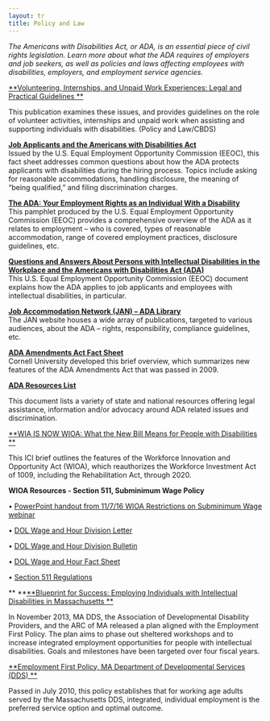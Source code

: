 ```yaml
---
layout: tr
title: Policy and Law
---
```

_The Americans with Disabilities Act, or ADA, is an essential piece of civil rights legislation. Learn more about what the ADA requires of employers and job seekers, as well as policies and laws affecting employees with disabilities, employers, and employment service agencies._

[**Volunteering, Internships, and Unpaid Work Experiences: Legal and Practical Guidelines**](https://employmentfirstma.org/files/DDSVolunteer-Unpaid_Work-Feb17.pdf)

This publication examines these issues, and provides guidelines on the role of volunteer activities, internships and unpaid work when assisting and supporting individuals with disabilities. (Policy and Law/CBDS)



[**Job Applicants and the Americans with Disabilities Act**](http://www.eeoc.gov/facts/jobapplicant.html)\
Issued by the U.S. Equal Employment Opportunity Commission (EEOC), this fact sheet addresses common questions about how the ADA protects applicants with disabilities during the hiring process. Topics include asking for reasonable accommodations, handling disclosure, the meaning of “being qualified,” and filing discrimination charges.

[**The ADA: Your Employment Rights as an Individual With a Disability**](http://www.eeoc.gov/facts/ada18.html)\
This pamphlet produced by the U.S. Equal Employment Opportunity Commission (EEOC) provides a comprehensive overview of the ADA as it relates to employment – who is covered, types of reasonable accommodation, range of covered employment practices, disclosure guidelines, etc.

[**Questions and Answers About Persons with Intellectual Disabilities in the Workplace and the Americans with Disabilities Act (ADA)**](http://www.eeoc.gov/laws/types/intellectual_disabilities.cfm)\
This U.S. Equal Employment Opportunity Commission (EEOC) document explains how the ADA applies to job applicants and employees with intellectual disabilities, in particular.

[**Job Accommodation Network (JAN) – ADA Library**](http://askjan.org/links/adalinks.htm#I)\
The JAN website houses a wide array of publications, targeted to various audiences, about the ADA – rights, responsibility, compliance guidelines, etc.

[**ADA Amendments Act Fact Sheet**](/files/ADAAmendmentsFactSht.doc)\
Cornell University developed this brief overview, which summarizes new features of the ADA Amendments Act that was passed in 2009.

[**ADA Resources List**](files/ADA_Resources_List.doc)


This document lists a variety of state and national resources offering legal assistance, information and/or advocacy around ADA related issues and discrimination.

[**WIA IS NOW WIOA: What the New Bill Means for People with Disabilities**](https://www.communityinclusion.org/article.php?article_id=382)

This ICI brief outlines the features of the Workforce Innovation and Opportunity Act (WIOA), which reauthorizes the Workforce Investment Act of 1009, including the Rehabilitation Act, through 2020.



**WIOA Resources - Section 511, Subminimum Wage Policy**

•	[PowerPoint handout from 11/7/16 WIOA Restrictions on Subminimum Wage webinar](http://employmentfirstma.org/files/Section_511_PowerPoint.pdf)

•	[DOL Wage and Hour Division Letter ](http://employmentfirstma.org/files/Section_511-Wage_and_Hour_Letter.pdf)

•	[DOL Wage and Hour Division Bulletin ](http://employmentfirstma.org/files/Section_511-Wage_and_Hour_Bulletin.pdf)

•	[DOL Wage and Hour Fact Sheet](http://employmentfirstma.org/files/Section_511-Wage_and_Hour_Fact_Sheet.pdf)

•	[Section 511 Regulations](http://employmentfirstma.org/files/Section_511_Regulations.pdf)



****[**Blueprint for Success: Employing Individuals with Intellectual Disabilities in Massachusetts**](http://www.massachusettsapse.org/PDF/DDSBlueprint.pdf)

In November 2013, MA DDS, the Association of Developmental Disability Providers, and the ARC of MA released a plan aligned with the Employment First Policy. The plan aims to phase out sheltered workshops and to increase integrated employment opportunities for people with intellectual disabilities. Goals and milestones have been targeted over four fiscal years.



[**Employment First Policy, MA Department of Developmental Services (DDS)**](http://www.mass.gov/eohhs/gov/laws-regs/dds/policies/s-employment-first-policy-2010-2.html)

Passed in July 2010, this policy establishes that for working age adults served by the Massachusetts DDS, integrated, individual employment is the preferred service option and optimal outcome.
